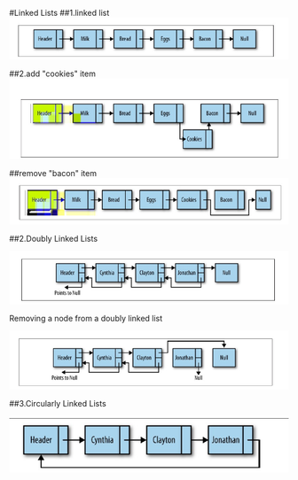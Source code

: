 #Linked Lists
##1.linked list
![](linkedlists.png)

##2.add "cookies" item
![](linkedList-insert.png)

##remove "bacon" item
![](linkedlist-bacon.png)


##2.Doubly Linked Lists

![](doubly-linked-list.png)

Removing a node from a doubly linked list


![](removedoubly-list.png)

##3.Circularly Linked Lists

![](circularly.png)


